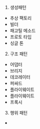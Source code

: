 1) 생성패턴
  - 추상 팩토리 
  - 빌더
  - 패고틸 메소드
  - 프로토 타입
  - 싱글 톤
  
  2) 구조 패턴
 - 어댑터
 - 브리지
 - 데코레이터
 - 퍼싸드
 - 플라이웨이트
 - 플라이웨이트
 - 프록시
   

3)  행위 패턴
 -